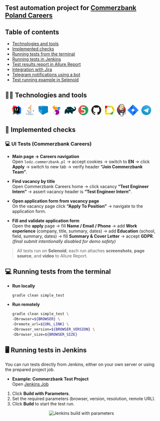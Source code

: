 ## Test automation project for [Commerzbank Poland Careers](https://lodz.commerzbank.pl/)

## Table of contents

- [Technologies and tools](#technologist-technologies-and-tools)  
- [Implemented checks](#bookmark-tabs-implemented-checks)  
- [Running tests from the terminal](#computer-running-tests-from-the-terminal)  
- [Running tests in Jenkins](#-running-tests-in-jenkins)  
- [Test results report in Allure Report](#-test-results-report-in-allure-report)  
- [Integration with Jira](#-integration-with-jira)  
- [Telegram notifications using a bot](#-telegram-notifications-using-a-bot)  
- [Test running example in Selenoid](#-test-running-example-in-selenoid)  

## :technologist: Technologies and tools

<p align="center">
  <code><img height="40" title="IntelliJ IDEA" src="media/logo/Idea.svg"></code>
  <code><img height="40" title="Java" src="media/logo/Java.svg"></code>
  <code><img height="40" title="Selenoid" src="media/logo/Selenoid.svg"></code>
  <code><img height="40" title="Selenide" src="media/logo/Selenide.svg"></code>
  <code><img height="40" title="Gradle" src="media/logo/Gradle.svg"></code>
  <code><img height="40" title="JUnit5" src="media/logo/Junit5.svg"></code>
  <code><img height="40" title="GitHub" src="media/logo/GitHub.svg"></code>
  <code><img height="40" title="Allure Report" src="media/logo/Allure.svg"></code>
  <code><img height="40" title="Jenkins" src="media/logo/Jenkins_logo.svg"></code>
  <code><img height="40" title="Jira" src="media/logo/Jira.svg"></code>
  <code><img height="40" title="Telegram" src="media/logo/Telegram.svg"></code>
</p>

## :bookmark_tabs: Implemented checks

### :computer: UI Tests (Commerzbank Careers)

- **Main page → Careers navigation**  
  Open `lodz.commerzbank.pl` → accept cookies → switch to **EN** → click **Apply** → switch to new tab → verify header **“Join Commerzbank Team”**.

- **Find vacancy by title**  
  Open Commerzbank Careers home → click vacancy **“Test Engineer Intern”** → assert vacancy header is **“Test Engineer Intern”**.

- **Open application form from vacancy page**  
  On the vacancy page click **“Apply To Position”** → navigate to the application form.

- **Fill and validate application form**  
  Open the **apply** page → fill **Name / Email / Phone** → add **Work experience** (company, title, summary, dates) → add **Education** (school, field, summary, dates) → fill **Summary & Cover Letter** → accept **GDPR**.  
  *(final submit intentionally disabled for demo safety)*

> All tests run on **Selenoid**; each run attaches **screenshots**, **page source**, and **video** to Allure Report.

## :computer: Running tests from the terminal

- **Run locally**  
  ```bash
  gradle clean simple_test
- **Run remotely**
  ```bash
  gradle clean simple_test \
  -Dbrowser=${BROWSER} \
  -Dremote_url=${URL_LINK} \
  -Dbrowser_version=${BROWSER_VERSION} \
  -Dbrowser_size=${BROWSER_SIZE}

## 🖥️ Running tests in Jenkins

You can run tests directly from Jenkins, either on your own server or using the prepared project job.  

- **Example: Commerzbank Test Project**  
  Open [Jenkins Job](http://91.98.64.185:8080/job/commerz-bank-test-project/)  

1. Click **Build with Parameters**.  
2. Set the required parameters (browser, version, resolution, remote URL).  
3. Click **Build** to start the test run.  

<p align="center">
  <img src="media/jenkins1.png" alt="Jenkins build with parameters" width="700"/>
</p>
